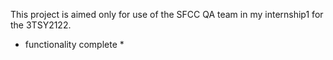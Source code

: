 This project is aimed only for use of the SFCC QA team in my internship1 for the 3TSY2122.
* functionality complete *